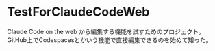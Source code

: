 # TestForClaudeCodeWeb
Claude Code on the web から編集する機能を試すためのプロジェクト。
GitHub上でCodespacesとかいう機能で直接編集できるのを始めて知った。